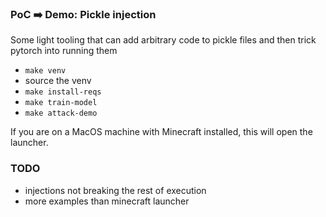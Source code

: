 ### PoC ➡️ Demo: Pickle injection

Some light tooling that can add arbitrary code to pickle files and then trick pytorch into running them

- `make venv`
- source the venv
- `make install-reqs`
- `make train-model`
- `make attack-demo`

If you are on a MacOS machine with Minecraft installed, this will open the launcher.

### TODO
- injections not breaking the rest of execution
- more examples than minecraft launcher